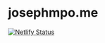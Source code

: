 # josephmpo.me

[![Netlify Status](https://api.netlify.com/api/v1/badges/3e1eb0c9-bf3b-49fb-a879-db2f6b7bbbdc/deploy-status?branch=master)](https://app.netlify.com/sites/josephmpo/deploys)
